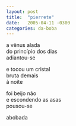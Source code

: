 ```yaml
---
layout: post
title:  "pierrete"
date:   2005-04-11 -0300
categories: da-boba
---
```


<!--more-->
a vênus alada  
do princípio dos dias  
adiantou-se  

e tocou um cristal  
bruta demais  
à noite  

foi beijo não  
e escondendo as asas  
pousou-se  

abobada
